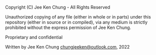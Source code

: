 Copyright (C) Jee Ken Chung - All Rights Reserved

Unauthorized copying of any file (either in whole or in parts) under this repository (either in source or in compiled), via any medium is strictly prohibited without the express permission of Jee Ken Chung.

Proprietary and confidential

Written by Jee Ken Chung <chungjeeken@outlook.com>, 2022